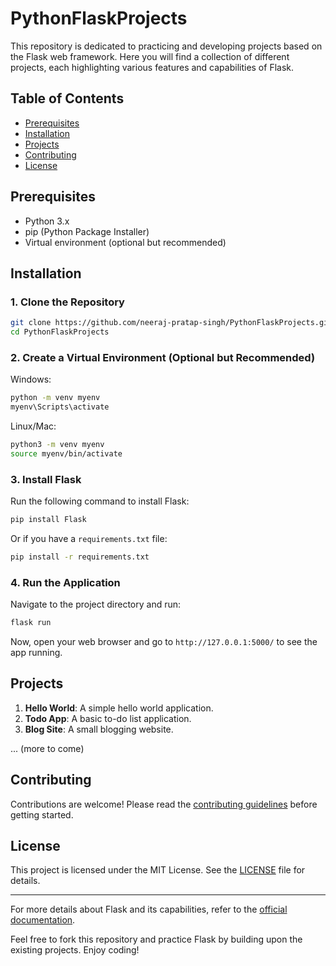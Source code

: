 # PythonFlaskProjects

This repository is dedicated to practicing and developing projects based on the Flask web framework. Here you will find a collection of different projects, each highlighting various features and capabilities of Flask.

## Table of Contents

- [Prerequisites](#prerequisites)
- [Installation](#installation)
- [Projects](#projects)
- [Contributing](#contributing)
- [License](#license)

## Prerequisites

- Python 3.x
- pip (Python Package Installer)
- Virtual environment (optional but recommended)

## Installation

### 1. Clone the Repository

```bash
git clone https://github.com/neeraj-pratap-singh/PythonFlaskProjects.git
cd PythonFlaskProjects
```

### 2. Create a Virtual Environment (Optional but Recommended)

Windows:

```bash
python -m venv myenv
myenv\Scripts\activate
```

Linux/Mac:

```bash
python3 -m venv myenv
source myenv/bin/activate
```

### 3. Install Flask

Run the following command to install Flask:

```bash
pip install Flask
```

Or if you have a `requirements.txt` file:

```bash
pip install -r requirements.txt
```

### 4. Run the Application

Navigate to the project directory and run:

```bash
flask run
```

Now, open your web browser and go to `http://127.0.0.1:5000/` to see the app running.

## Projects

1. **Hello World**: A simple hello world application.
2. **Todo App**: A basic to-do list application.
3. **Blog Site**: A small blogging website.

... (more to come)

## Contributing

Contributions are welcome! Please read the [contributing guidelines](CONTRIBUTING.md) before getting started.

## License

This project is licensed under the MIT License. See the [LICENSE](LICENSE.md) file for details.

---

For more details about Flask and its capabilities, refer to the [official documentation](https://flask.palletsprojects.com/).

Feel free to fork this repository and practice Flask by building upon the existing projects. Enjoy coding!